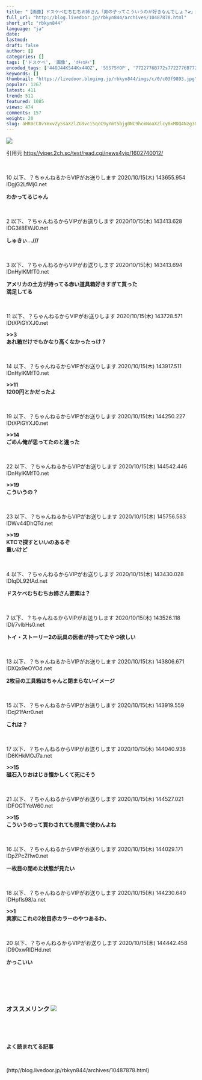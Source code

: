 ```yaml
---
title: "【画像】ドスケベむちむちお姉さん「男の子ってこういうのが好きなんでしょ？💕」ｶﾁｬｶﾁｬ💕"
full_url: "http://blog.livedoor.jp/rbkyn844/archives/10487878.html"
short_url: "rbkyn844"
language: "ja"
date: 
lastmod: 
draft: false
author: []
categories: []
tags: ['ドスケベ', '画像', 'ｶﾁｬｶﾁｬ']
encoded_tags: ['44OJ44K544Kx44OZ', '55S75YOP', '7722776B772s7722776B772s']
keywords: []
thumbnail: "https://livedoor.blogimg.jp/rbkyn844/imgs/c/0/c03f9893.jpg"
popular: 1267
latest: 411
trend: 511
featured: 1085
views: 474
comments: 157
weight: 20
slug: aHR0cC8vYmxvZy5saXZlZG9vci5qcC9yYmt5bjg0NC9hcmNoaXZlcy8xMDQ4Nzg3OC5odG1s
---
```


![](https://livedoor.blogimg.jp/rbkyn844/imgs/c/0/c03f9893.jpg)

<div><p>引用元 <a href='https//viper.2ch.sc/test/read.cgi/news4vip/1602740012/' target='_blank' title=''>https//viper.2ch.sc/test/read.cgi/news4vip/1602740012/</a> </p><br> <p class='res1'>10 以下、？ちゃんねるからVIPがお送りします 2020/10/15(木) 143655.954 IDgjG2LfMj0.net </p> <p class='res2'><b> わかってるじゃん </b></p><br> <p class='res1'>2 以下、？ちゃんねるからVIPがお送りします 2020/10/15(木) 143413.628 IDG3il8EWJ0.net </p> <p class='res2'><b> しゅきぃ…/// </b></p><br> <p class='no-pc'></p> <p class='res1'>3 以下、？ちゃんねるからVIPがお送りします 2020/10/15(木) 143413.694 IDnHylKMfT0.net </p> <p class='res2'><b> アメリカの土方が持ってる赤い道具箱好きすぎて買った <br> 満足してる </b></p><br> <p class='res1'>11 以下、？ちゃんねるからVIPがお送りします 2020/10/15(木) 143728.571 IDtXPiGYXJ0.net </p> <p class='res2'><b> >>3 <br> あれ箱だけでもかなり高くなかったっけ？ </b></p><br> <p class='res1'>14 以下、？ちゃんねるからVIPがお送りします 2020/10/15(木) 143917.511 IDnHylKMfT0.net </p> <p class='res2'><b> >>11 <br> 1200円とかだったよ <br> </b></p><blockquote class='imgur-embed-pub'></blockquote><b> </b><br> <p class='res1'>19 以下、？ちゃんねるからVIPがお送りします 2020/10/15(木) 144250.227 IDtXPiGYXJ0.net </p> <p class='res2'><b> >>14 <br> ごめん俺が思ってたのと違った </b></p><br> <p class='res1'>22 以下、？ちゃんねるからVIPがお送りします 2020/10/15(木) 144542.446 IDnHylKMfT0.net </p> <p class='res2'><b> >>19 <br> こういうの？ <br> </b></p><blockquote class='imgur-embed-pub'></blockquote><b> </b><br> <p class='res1'>23 以下、？ちゃんねるからVIPがお送りします 2020/10/15(木) 145756.583 IDWv44DhQTd.net </p> <p class='res2'><b> >>19 <br> KTCで探すといいのあるぞ <br> 重いけど </b></p><br> <p class='res1'>4 以下、？ちゃんねるからVIPがお送りします 2020/10/15(木) 143430.028 IDIqDL92fAd.net </p> <p class='res2'><b> ドスケベむちむちお姉さん要素は？ </b></p><br> <p class='res1'>7 以下、？ちゃんねるからVIPがお送りします 2020/10/15(木) 143526.118 IDI/7vlbHs0.net </p> <p class='res2'><b> トイ・ストーリー2の玩具の医者が持ってたやつ欲しい </b></p><br> <p class='res1'>13 以下、？ちゃんねるからVIPがお送りします 2020/10/15(木) 143806.671 IDXQx9eOYOd.net </p> <p class='res2'><b> 2枚目の工具箱はちゃんと閉まらないイメージ </b></p><br> <p class='res1'>15 以下、？ちゃんねるからVIPがお送りします 2020/10/15(木) 143919.559 IDcj21fArr0.net </p> <p class='res2'><b> これは？ <br> </b></p><blockquote class='imgur-embed-pub'></blockquote><b> </b><br> <p class='res1'>17 以下、？ちゃんねるからVIPがお送りします 2020/10/15(木) 144040.938 ID6KHkMOJ7a.net </p> <p class='res2'><b> >>15 <br> 磁石入りおはじき懐かしくて死にそう </b></p><br> <p class='res1'>21 以下、？ちゃんねるからVIPがお送りします 2020/10/15(木) 144527.021 IDFOGTYeW60.net </p> <p class='res2'><b> >>15 <br> こういうのって買わされても授業で使わんよね </b></p><br> <p class='res1'>16 以下、？ちゃんねるからVIPがお送りします 2020/10/15(木) 144029.171 IDpZPcZl1w0.net </p> <p class='res2'><b> 一枚目の閉めた状態が見たい </b></p><br> <p class='res1'>18 以下、？ちゃんねるからVIPがお送りします 2020/10/15(木) 144230.640 IDHpfIs98/a.net </p> <p class='res2'><b> >>1 <br> 実家にこれの2枚目赤カラーのやつあるわ、 </b></p><br> <p class='res1'>20 以下、？ちゃんねるからVIPがお送りします 2020/10/15(木) 144442.458 ID9OxwRlDHd.net </p> <p class='res2'><b> かっこいい </b></p><br> <p id='5077e33f033c4e934bb013c7c4eb8bbd'> </p><br> <br> <p class='no-pc'></p> <h3 class='linkh'>オススメリンク <img src='http//blog.livedoor.jp/rbkyn844/ftp/fusagikom-fikergh.png'></h3> <p class='link2'> </p><br> <p class='no-pc'></p> <p class='no-pc'><br><p><b>よく読まれてる記事</b></p><br></p> </div>

(http//blog.livedoor.jp/rbkyn844/archives/10487878.html)
